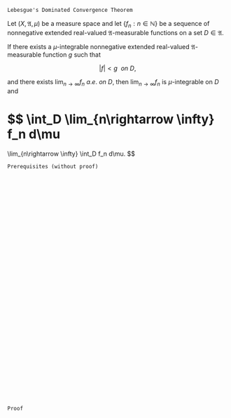 ```
Lebesgue's Dominated Convergence Theorem
```
Let $(X, \mathfrak{A}, \mu)$ be a measure space and
let $\{f_n:n \in \mathbb{N}\}$ be a sequence of nonnegative extended real-valued $\mathfrak{A}$-measurable functions on a set $D\in\mathfrak{A}$.

If there exists a $\mu$-integrable nonnegative extended real-valued $\mathfrak{A}$-measurable function $g$ such that

$$
|f| < g \ \ on \ D,
$$

and there exists $\lim_{n\rightarrow \infty}f_n \ a.e. \ on \ D$, then $\lim_{n\rightarrow \infty}f_n$ is $\mu$-integrable on $D$ and 

$$
\int_D \lim_{n\rightarrow \infty} f_n d\mu
=
\lim_{n\rightarrow \infty} \int_D f_n d\mu.
$$


 
```
Prerequisites (without proof)
```

<br>
<br>
<br>
<br>
<br>
<br>
<br>
<br>
<br>
<br>
<br>
<br>
<br>
<br>
<br>
<br>
<br>
<br>
<br>
<br>
<br>
<br>
<br>
<br>
<br>
<br>
<br>
<br>
<br>
<br>


```
Proof
```
